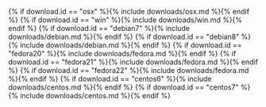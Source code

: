 {% if download.id == "osx" %}{% include downloads/osx.md %}{% endif %}
{% if download.id == "win" %}{% include downloads/win.md %}{% endif %}
{% if download.id == "debian7" %}{% include downloads/debian.md %}{% endif %}
{% if download.id == "debian8" %}{% include downloads/debian.md %}{% endif %}
{% if download.id == "fedora20" %}{% include downloads/fedora.md %}{% endif %}
{% if download.id == "fedora21" %}{% include downloads/fedora.md %}{% endif %}
{% if download.id == "fedora22" %}{% include downloads/fedora.md %}{% endif %}
{% if download.id == "centos6" %}{% include downloads/centos.md %}{% endif %}
{% if download.id == "centos7" %}{% include downloads/centos.md %}{% endif %}